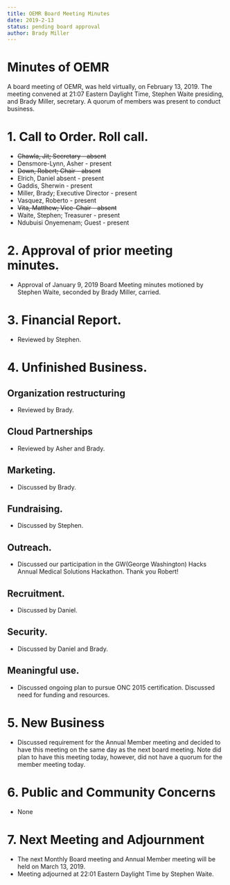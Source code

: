 ```yaml
---
title: OEMR Board Meeting Minutes
date: 2019-2-13
status: pending board approval
author: Brady Miller
---
```


# Minutes of OEMR

A board meeting of OEMR, was held virtually, on February 13, 2019. The meeting
convened at 21:07 Eastern Daylight Time, Stephen Waite presiding, and Brady Miller,
secretary. A quorum of members was present to conduct business.

# 1. Call to Order. Roll call.

* ~~Chawla, Jit; Secretary - absent~~
* Densmore-Lynn, Asher - present
* ~~Down, Robert; Chair - absent~~
* Elrich, Daniel absent - present
* Gaddis, Sherwin - present
* Miller, Brady; Executive Director - present
* Vasquez, Roberto - present
* ~~Vita, Matthew; Vice-Chair - absent~~
* Waite, Stephen; Treasurer - present
* Ndubuisi Onyemenam; Guest - present

# 2. Approval of prior meeting minutes.

* Approval of January 9, 2019 Board Meeting minutes motioned by Stephen Waite, seconded by Brady Miller, carried.

# 3. Financial Report.

* Reviewed by Stephen.

# 4. Unfinished Business.

## Organization restructuring

* Reviewed by Brady.

## Cloud Partnerships

* Reviewed by Asher and Brady.

## Marketing.

* Discussed by Brady.

## Fundraising.

* Discussed by Stephen.

## Outreach.

* Discussed our participation in the GW(George Washington) Hacks Annual Medical Solutions Hackathon. Thank you Robert!

## Recruitment.

* Discussed by Daniel.

## Security.

* Discussed by Daniel and Brady.

## Meaningful use.

* Discussed ongoing plan to pursue ONC 2015 certification. Discussed need for funding and resources.

# 5. New Business

* Discussed requirement for the Annual Member meeting and decided to have this meeting on the same day as the next board meeting. Note did plan to have this meeting today, however, did not have a quorum for the member meeting today.

# 6. Public and Community Concerns

* None

# 7. Next Meeting and Adjournment

* The next Monthly Board meeting and Annual Member meeting will be held on March 13, 2019.
* Meeting adjourned at 22:01 Eastern Daylight Time by Stephen Waite.
